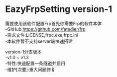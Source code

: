 # EazyFrpSetting  version-1

需要使用该软件配置Frp首先你需要Frp的软件本体  
-GitHub:https://github.com/fatedier/frp  
-需求文件:LICENSE,frpc.exe,frpc.ini  
-本软件暂不支持server端快速搭建  
  
version-1分支版本  
-v1.0 ~ v1.3  
-特性:快速配置一条隧道并启用  
-维护[次要]:重大问题修复  

